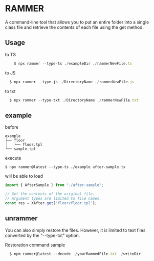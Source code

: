 # RAMMER
A command-line tool that allows you to put an entire folder into a single class file and retrieve the contents of each file using the get method.

## Usage
to TS
```js
    $ npx rammer --type-ts ./exampleDir ./rammerNewFile.ts
```
to JS
```js
  $ npx rammer --type-js ./DirectoryName ./rammerNewFile.js
```
to txt
```js
  $ npx rammer --type-txt ./DirectoryName ./rammerNewFile.txt
```

## example
before
```
example
├── floor
│   └── floor.tpl
└── sample.tpl
```

execute
```
$ npx rammer@latest --type-ts ./example after-sample.tx
```

will be able to load
```js
import { AfterSample } from "./after-sample";

// Get the contents of the original file.
// Argument types are limited to file names.
const res = XAfter.get('floor/floor.tpl');
```

## unrammer
You can also simply restore the files. However, it is limited to text files converted by the "--type-txt" option.

Restoration command sample
```js
  $ npm rammer@latest --decode ./yourRammedFile.txt ./writeDir
```
